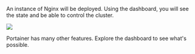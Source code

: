 An instance of Nginx will be deployed. Using the dashboard, you will see the state and be able to control the cluster.

![](https://katacoda.com/portainer/assets/deploying-to-swarm/step5-1.png)

Portainer has many other features. Explore the dashboard to see what's possible.
